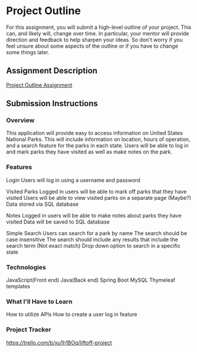 # Project Outline
For this assignment, you will submit a high-level outline of your project. This can, and likely will, change over time. In particular, your mentor will provide direction and feedback to help sharpen your ideas. So don't worry if you feel unsure about some aspects of the outline or if you have to change some things later.

## Assignment Description
[Project Outline Assignment](https://education.launchcode.org/liftoff/modules/assignments/project-outline)

## Submission Instructions

### Overview
This application will provide easy to access information on United States National
Parks. This will include information on location, hours of operation, and a search 
feature for the parks in each state. Users will be able to log in and mark parks 
they have visited as well as make notes on the park. 
### Features
Login
Users will log in using a username and password

Visited Parks
Logged in users will be able to mark off parks that they have visited
Users will be able to view visited parks on a separate page (Maybe?)
Data stored via SQL database

Notes
Logged in users will be able to make notes about parks they have visited
Data will be saved to SQL database

Simple Search
Users can search for a park by name
The search should be case insensitive
The search should include any results that include the search term (Not exact match)
Drop down option to search in a specific state

### Technologies
JavaScript(Front end)
Java(Back end)
Spring Boot
MySQL
Thymeleaf templates

### What I'll Have to Learn
How to utilize APIs
How to create a user log in feature

### Project Tracker
https://trello.com/b/xu1h1BOq/liftoff-project
